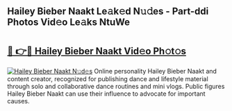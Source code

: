## Hailey Bieber Naakt Le𝚊k𝚎d N𝚞𝚍es - Part-ddi Photos Vid𝚎o Le𝚊ks NtuWe

# <h2><a href="http://fb4vzi.evod.top/?m=Hailey+Bieber+Naakt">🔗 👉🔴 Hailey Bieber Naakt Vid𝚎o Ph𝚘t𝚘s</a></h2>

[![Hailey Bieber Naakt N𝚞d𝚎s](https://i.imgur.com/8V9OHl7.gif)](http://fb4vzi.evod.top/?m=Hailey+Bieber+Naakt)
Online personality Hailey Bieber Naakt and content creator, recognized for publishing dance and lifestyle material through solo and collaborative dance routines and mini vlogs. Public figures Hailey Bieber Naakt can use their influence to advocate for important causes. 
